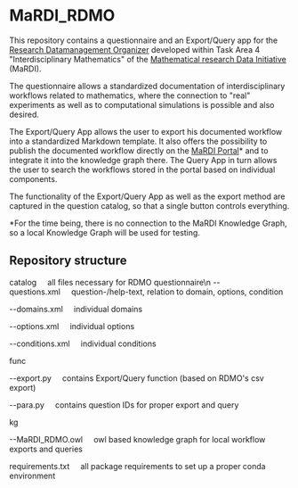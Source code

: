 # MaRDI_RDMO

This repository contains a questionnaire and an Export/Query app for the [Research Datamanagement Organizer](https://rdmorganiser.github.io/) developed within Task Area 4 "Interdisciplinary Mathematics" of the [Mathematical research Data Initiative](https://www.mardi4nfdi.de/about/mission) (MaRDI). 

The questionnaire allows a standardized documentation of interdisciplinary workflows related to mathematics, where the connection to "real" experiments as well as to computational simulations is possible and also desired.

The Export/Query App allows the user to export his documented workflow into a standardized Markdown template. It also offers the possibility to publish the documented workflow directly on the [MaRDI Portal](https://portal.mardi4nfdi.de/wiki/Portal)* and to integrate it into the knowledge graph there. The Query App in turn allows the user to search the workflows stored in the portal based on individual components. 

The functionality of the Export/Query App as well as the export method are captured in the question catalog, so that a single button controls everything. 

*For the time being, there is no connection to the MaRDI Knowledge Graph, so a local Knowledge Graph will be used for testing.

## Repository structure

  catalog&nbsp;&nbsp;&nbsp;&nbsp;&nbsp;all files necessary for RDMO questionnaire\n
  --questions.xml&nbsp;&nbsp;&nbsp;&nbsp;&nbsp;question-/help-text, relation to domain, options, condition
  
  --domains.xml&nbsp;&nbsp;&nbsp;&nbsp;&nbsp;individual domains
  
  --options.xml&nbsp;&nbsp;&nbsp;&nbsp;&nbsp;individual options
  
  --conditions.xml&nbsp;&nbsp;&nbsp;&nbsp;&nbsp;individual conditions
  
  func
  
  --export.py&nbsp;&nbsp;&nbsp;&nbsp;&nbsp;contains Export/Query function (based on RDMO's csv export) 
  
  --para.py&nbsp;&nbsp;&nbsp;&nbsp;&nbsp;contains question IDs for proper export and query
  
  kg
  
  --MaRDI_RDMO.owl&nbsp;&nbsp;&nbsp;&nbsp;&nbsp;owl based knowledge graph for local workflow exports and queries
  
  requirements.txt&nbsp;&nbsp;&nbsp;&nbsp;&nbsp;all package requirements to set up a proper conda environment

